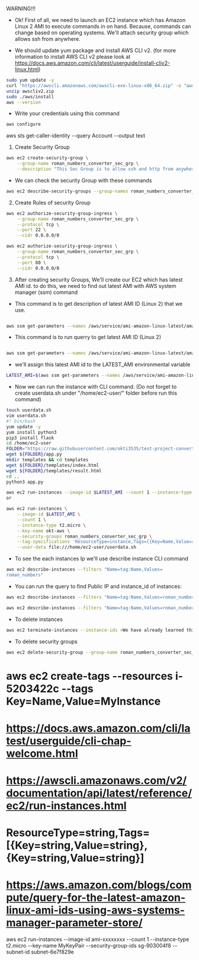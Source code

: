 WARNING!!!

- Ok! First of all, we need to launch an EC2 instance which has Amazon Linux 2 AMI to execute commands in on hand. Because, commands can change based on operating systems. We'll attach security group which allows ssh from anywhere.

- We should update yum package and install AWS CLI v2. (for more information to install AWS CLI v2 please look at https://docs.aws.amazon.com/cli/latest/userguide/install-cliv2-linux.html)
```bash
sudo yum update -y
curl "https://awscli.amazonaws.com/awscli-exe-linux-x86_64.zip" -o "awscliv2.zip"
unzip awscliv2.zip
sudo ./aws/install
aws --version
```

- Write your credentials using this command
```bash
aws configure
```

aws sts get-caller-identity --query Account --output text

1. Create Security Group

```bash
aws ec2 create-security-group \
    --group-name roman_numbers_converter_sec_grp \
    --description "This Sec Group is to allow ssh and http from anywhere"
```

- We can check the security Group with these commands
```bash
aws ec2 describe-security-groups --group-names roman_numbers_converter_sec_grp
```

2. Create Rules of security Group

```bash
aws ec2 authorize-security-group-ingress \
    --group-name roman_numbers_converter_sec_grp \
    --protocol tcp \
    --port 22 \
    --cidr 0.0.0.0/0

aws ec2 authorize-security-group-ingress \
    --group-name roman_numbers_converter_sec_grp \
    --protocol tcp \
    --port 80 \
    --cidr 0.0.0.0/0
```

3. After creating security Groups, We'll create our EC2 which has latest AMI id. to do this, we need to find out latest AMI with AWS system manager (ssm) command

- This command is to get description of latest AMI ID (Linux 2) that we use.
```bash

aws ssm get-parameters --names /aws/service/ami-amazon-linux-latest/amzn2-ami-hvm-x86_64-gp2 --region us-east-1
```

- This command is to run querry to get latest AMI ID (Linux 2)
```bash

aws ssm get-parameters --names /aws/service/ami-amazon-linux-latest/amzn2-ami-hvm-x86_64-gp2 --query 'Parameters[0].[Value]' --output text
```

- we'll assign this latest AMI id to the LATEST_AMI environmental variable

```bash
LATEST_AMI=$(aws ssm get-parameters --names /aws/service/ami-amazon-linux-latest/amzn2-ami-hvm-x86_64-gp2 --query 'Parameters[0].[Value]' --output text)
```

- Now we can run the instance with CLI command. (Do not forget to create userdata.sh under "/home/ec2-user/" folder before run this command)
```bash
touch userdata.sh
vim userdata.sh
#! bin/bash
yum update -y
yum install python3
pip3 install flask
cd /home/ec2-user
FOLDER="https://raw.githubusercontent.com/okti3535/test-project-converter/main/"
wget ${FOLDER}/app.py
mkdir templates && cd templates
wget ${FOLDER}/templates/index.html
wget ${FOLDER}/templates/result.html
cd ..
python3 app.py
```
```bash
aws ec2 run-instances --image-id $LATEST_AMI --count 1 --instance-type t2.micro --key-name esther2-aws --security-groups esther_roman_numbers_converter_sec_grp --tag-specifications 'ResourceType=instance,Tags=[{Key=Name,Value=roman_numbers}]' --user-data file:///home/ec2-user/userdata.sh
or

aws ec2 run-instances \
    --image-id $LATEST_AMI \
    --count 1 \
    --instance-type t2.micro \
    --key-name okt-aws \
    --security-groups roman_numbers_converter_sec_grp \
    --tag-specifications 'ResourceType=instance,Tags=[{Key=Name,Value=roman_numbers}]' \
    --user-data file:///home/ec2-user/userdata.sh
```

- To see the each instances Ip we'll use describe instance CLI command
```bash
aws ec2 describe-instances --filters "Name=tag:Name,Values=
roman_numbers"
```

- You can run the query to find Public IP and instance_id of instances:
```bash
aws ec2 describe-instances --filters "Name=tag:Name,Values=roman_numbers" --query 'Reservations[].Instances[].PublicIpAddress[]'

aws ec2 describe-instances --filters "Name=tag:Name,Values=roman_numbers" --query 'Reservations[].Instances[].InstanceId[]'
```

- To delete instances
```bash 
aws ec2 terminate-instances --instance-ids <We have already learned this id with query on above>
```
- To delete security groups
```bash
aws ec2 delete-security-group --group-name roman_numbers_converter_sec_grp
```
# aws ec2 create-tags --resources i-5203422c --tags Key=Name,Value=MyInstance
# https://docs.aws.amazon.com/cli/latest/userguide/cli-chap-welcome.html
# https://awscli.amazonaws.com/v2/documentation/api/latest/reference/ec2/run-instances.html
# ResourceType=string,Tags=[{Key=string,Value=string},{Key=string,Value=string}]
# https://aws.amazon.com/blogs/compute/query-for-the-latest-amazon-linux-ami-ids-using-aws-systems-manager-parameter-store/


aws ec2 run-instances --image-id ami-xxxxxxxx --count 1 --instance-type t2.micro --key-name MyKeyPair --security-group-ids sg-903004f8 --subnet-id subnet-6e7f829e